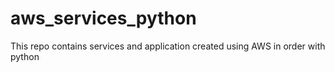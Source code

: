 # aws_services_python
This repo contains services and application created using AWS in order with python
